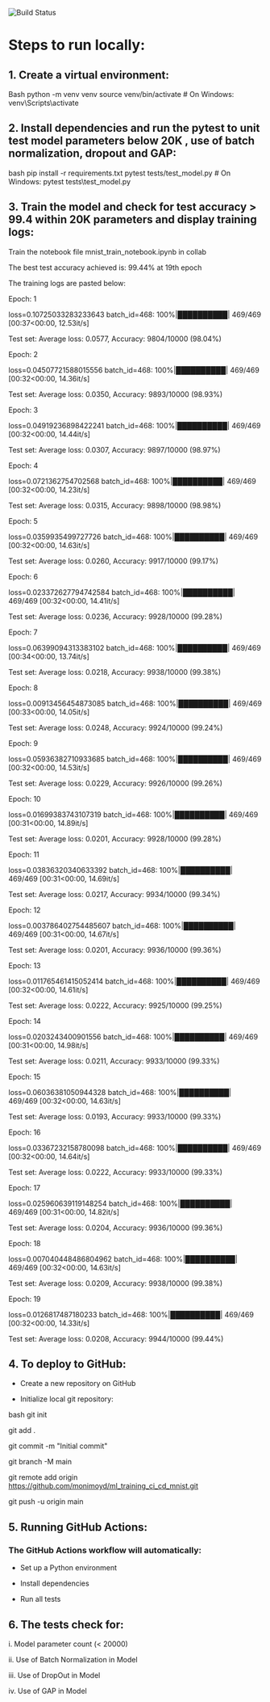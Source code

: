![Build Status](https://github.com/monimoyd/ml_training_ci_cd_mnist/actions/workflows/ml-pipeline.yml/badge.svg)

# Steps to run locally:
## 1. Create a virtual environment:
Bash
python -m venv venv
source venv/bin/activate  # On Windows: venv\Scripts\activate
## 2. Install dependencies and run the pytest to unit test model parameters below 20K , use of batch normalization, dropout and GAP:
bash
pip install -r requirements.txt
pytest tests/test_model.py # On Windows: pytest tests\test_model.py

## 3. Train the model and check for test accuracy > 99.4  within 20K parameters and display training logs:

Train the notebook file mnist_train_notebook.ipynb in collab

The best test accuracy achieved is: 99.44%  at 19th epoch

The training logs are pasted below:


Epoch:  1

loss=0.10725033283233643 batch_id=468: 100%|██████████| 469/469 [00:37<00:00, 12.53it/s]


Test set: Average loss: 0.0577, Accuracy: 9804/10000 (98.04%)

Epoch:  2

loss=0.04507721588015556 batch_id=468: 100%|██████████| 469/469 [00:32<00:00, 14.36it/s]


Test set: Average loss: 0.0350, Accuracy: 9893/10000 (98.93%)

Epoch:  3

loss=0.04919236898422241 batch_id=468: 100%|██████████| 469/469 [00:32<00:00, 14.44it/s]


Test set: Average loss: 0.0307, Accuracy: 9897/10000 (98.97%)

Epoch:  4

loss=0.0721362754702568 batch_id=468: 100%|██████████| 469/469 [00:32<00:00, 14.23it/s]


Test set: Average loss: 0.0315, Accuracy: 9898/10000 (98.98%)

Epoch:  5

loss=0.0359935499727726 batch_id=468: 100%|██████████| 469/469 [00:32<00:00, 14.63it/s]


Test set: Average loss: 0.0260, Accuracy: 9917/10000 (99.17%)

Epoch:  6

loss=0.023372627794742584 batch_id=468: 100%|██████████| 469/469 [00:32<00:00, 14.41it/s]


Test set: Average loss: 0.0236, Accuracy: 9928/10000 (99.28%)

Epoch:  7

loss=0.06399094313383102 batch_id=468: 100%|██████████| 469/469 [00:34<00:00, 13.74it/s]


Test set: Average loss: 0.0218, Accuracy: 9938/10000 (99.38%)

Epoch:  8

loss=0.00913456454873085 batch_id=468: 100%|██████████| 469/469 [00:33<00:00, 14.05it/s]


Test set: Average loss: 0.0248, Accuracy: 9924/10000 (99.24%)

Epoch:  9

loss=0.05936382710933685 batch_id=468: 100%|██████████| 469/469 [00:32<00:00, 14.53it/s]


Test set: Average loss: 0.0229, Accuracy: 9926/10000 (99.26%)

Epoch:  10

loss=0.01699383743107319 batch_id=468: 100%|██████████| 469/469 [00:31<00:00, 14.89it/s]


Test set: Average loss: 0.0201, Accuracy: 9928/10000 (99.28%)

Epoch:  11

loss=0.03836320340633392 batch_id=468: 100%|██████████| 469/469 [00:31<00:00, 14.69it/s]


Test set: Average loss: 0.0217, Accuracy: 9934/10000 (99.34%)

Epoch:  12

loss=0.003786402754485607 batch_id=468: 100%|██████████| 469/469 [00:31<00:00, 14.67it/s]


Test set: Average loss: 0.0201, Accuracy: 9936/10000 (99.36%)

Epoch:  13

loss=0.011765461415052414 batch_id=468: 100%|██████████| 469/469 [00:32<00:00, 14.61it/s]


Test set: Average loss: 0.0222, Accuracy: 9925/10000 (99.25%)

Epoch:  14

loss=0.0203243400901556 batch_id=468: 100%|██████████| 469/469 [00:31<00:00, 14.98it/s]


Test set: Average loss: 0.0211, Accuracy: 9933/10000 (99.33%)

Epoch:  15

loss=0.06036381050944328 batch_id=468: 100%|██████████| 469/469 [00:32<00:00, 14.63it/s]


Test set: Average loss: 0.0193, Accuracy: 9933/10000 (99.33%)

Epoch:  16

loss=0.03367232158780098 batch_id=468: 100%|██████████| 469/469 [00:32<00:00, 14.64it/s]


Test set: Average loss: 0.0222, Accuracy: 9933/10000 (99.33%)

Epoch:  17

loss=0.025960639119148254 batch_id=468: 100%|██████████| 469/469 [00:31<00:00, 14.82it/s]


Test set: Average loss: 0.0204, Accuracy: 9936/10000 (99.36%)

Epoch:  18

loss=0.007040448486804962 batch_id=468: 100%|██████████| 469/469 [00:32<00:00, 14.63it/s]


Test set: Average loss: 0.0209, Accuracy: 9938/10000 (99.38%)

Epoch:  19

loss=0.0126817487180233 batch_id=468: 100%|██████████| 469/469 [00:32<00:00, 14.33it/s]


Test set: Average loss: 0.0208, Accuracy: 9944/10000 (99.44%)


## 4. To deploy to GitHub:

* Create a new repository on GitHub

* Initialize local git repository:

bash
git init

git add .

git commit -m "Initial commit"

git branch -M main

git remote add origin https://github.com/monimoyd/ml_training_ci_cd_mnist.git

git push -u origin main

## 5. Running GitHub Actions:

### The GitHub Actions workflow will automatically:

* Set up a Python environment

* Install dependencies

* Run all tests


## 6. The tests check for:

i. Model parameter count (< 20000)

ii. Use of Batch Normalization in Model

iii. Use of DropOut in Model

iv. Use of GAP in Model










